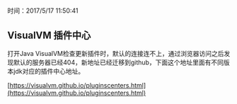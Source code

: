 ##   
时间：2017/5/17 11:50:41 

## VisualVM 插件中心

打开Java VisualVM检查更新插件时，默认的连接连不上，通过浏览器访问之后发现默认的服务器已经404，新地址已经迁移到github，下面这个地址里面有不同版本jdk对应的插件中心地址。 

[https://visualvm.github.io/pluginscenters.html](https://visualvm.github.io/pluginscenters.html)